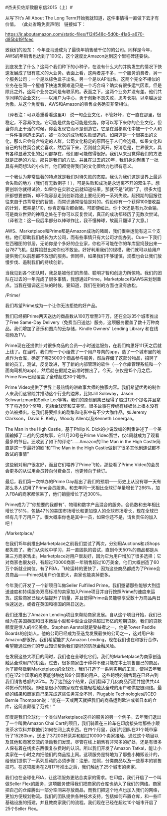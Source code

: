 #杰夫贝佐斯致股东信2015（上）#

从写下It’s All About The Long Term开始我就知道，这件事情得一直做下去才有价值。
（此处省略免责声明）
链接如下：

https://ir.aboutamazon.com/static-files/f124548c-5d0b-41a6-a670-d85bb191fcec

致我们的股东：
今年亚马逊成为了最快年销售破千亿的的公司。同样是今年，AWS的年销售也达到了100亿，这个速度比Amazon达到这个里程碑还要快。

到底发生了什么？这两个我们种下的小种子，在没有什么大的并购发生的情况下快速发展成了很有意义的大业务。表面上看，这两者差不多，一个服务消费者，另一个服务公司；一个是以棕色盒子出名，另一个是以API出名。这两个完全不相似的业务在在同一个屋檐下快速发展难道只是一个巧合吗？确实有很多运气因素，但是除此之外，这两个业务之间是有联系的。表面之下，这两个业务并没有差。他们共享同样的企业文化——以用户为中心，勇于创新不畏失败，思考长期，以卓越运营为傲。从这个角度看，AWS和Amazon的零售业务确实非常相似。

（译者注：可以着重看看这里⬇️）
说一句企业文化，不管好坏，它一直在那里，很稳定，不容易改变。它可能是优势也可能是劣势。你可以写下来你的企业文化，但当你真正干活的时候，你会发现它而不是创造它。它是在潜移默化中被一个个人和一件件事创造出来的，被一次次的成功和失败塑造的。如果这是一个很突出的文化，那么它会符合特定的人群。公司文化稳定的原因在于人们会选择，如果文化和自己的特性契合就会喜欢，然后留下来，否则就会离开。好消息是，世界很大，具有各种显著文化的公司都存在，他们都可能做得很好。我们从来没觉得我们的方法就是正确的方法，那只是我们的方法。并且在过去的20年，我们身边聚集了一批具有共同想法的小伙伴，他们都觉得我们的文化很给力也很有意义。

一个我认为非常显著的特点就是我们对待失败的态度。我认为我们这是世界上最适合失败的地方（我们有无数例子！），可是失败和成功是永远离不开的双生子。想要创新你就得试验，如果你在实验之前就知道结果，那就不是“试验”了。很多大组织都想要创新，却不能容忍走到创新路途上要经历的一系列失败。超预期的回报往往来自于违背常识的智慧，而常识通常恰恰是对的。假设你有一个获得100倍收益的计划，概率是1/10，你肯定每次都会赌。可即便如此，你十次还是有九次会输。可是商业世界的神奇之处在于你可以反复尝试，真正的成功都经历了无数次尝试。（译者注：这一段后半部分以棒球作比，我不懂棒球，故而只翻译了大意。）

AWS、Marketplace和Prime都是Amazon成功的赌局，我们很幸运能有这三个支柱。他们帮助我们成长为大公司，而有些事情只有大公司才能办到。Cue一下我们在西雅图的邻居，无论你是个多好的企业家，你也不可能在你的车库里捣鼓出来一台787飞机，就算捣鼓出来你也不敢坐。好好利用我们的规模，我们就可以给用户提供我们以前想都不敢想的服务。但同样，如果我们不够谨慎，规模也会让我们放慢步伐、遏制我们的持续创新。

当我见到各个团队时，我总是被他们的热情、聪明才智和创造力所惊艳。我们的团队在过去的一年完成了很多事情，我想通过Prime，Marketplace和AWS来划划重点。当我在强调这三块的时候，要知道，我们在别的方面也没有放松。

/Prime/

我们希望Prime成为一个让你无法拒绝的好产品。

我们已经把Prime两天送达的商品数从100万增至3千万，还在全球35个城市推出了Free Same-Day Delivery（免费当日送达）服务，这项服务覆盖了数十万种商品。我们增加了音乐和图片的云存储，Kindle Owners' Lending Library 和在线视频及TV。

Prime现在还提供针对很多商品的会员一小时送达服务，在我们构思好111天之后就上线了。在当时，我们有一个小组做了一个用户导向的app，选了一个城市里的地点作为仓库，确定了哪25000个商品参与服务，然后存储了这部分物品，招聘了新的员工，测试，反复改进，写了新的内部管理的软件（一个仓库管理系统和一个面向司机的app），然后就在假期之前准时推出了。今天，仅仅是15个月之后，Prime Now已经覆盖了全球超过30个城市。

Prime Video提供了世界上最热情的讲故事大师的独家内容。我们希望优秀的制作人来我们这冒险并推动这个行业的边界，比如Jill Soloway，Jason Schwartzman和Spike Lee等等。我们的原创剧集已经得了超过120个提名并且拿下了将近60个奖项，包括金球奖和艾美奖。很多故事在传统有线媒体上根本没有办法被播出。在我们将要推出的剧集和电影中有不少大咖作品，如Jeremy Clarkson，David E. Kelly，Woody Allen以及Kenneth Lonergan。

The Man in the High Castle，基于Philip K. Dick的小说改编的剧集讲述了一个美国输掉了二战的另类故事，它11月20号在Prime Video面世，仅4周就成为了观看最多的节目。还收到了如下的评论“……Amazon的The Man in the High Castle简直是这一季最好的剧”和“The Man in the High Castle做到了很多其他剧连试都不敢试的事情”

这些剧对用户很友好，而且它们喂养了Prime飞轮，那些看了Prime Video的会员会更多的从试用会员转向付费会员，也更倾向于续订。

最后，我们第一次举办的Prime Day超出了我们的预期——历史上从没有哪一天有那么多人试用了Prime会员服务。和去年同一天相比全球订单量增长了266%，加入FBA的商家都惊呆了，他们销量增长了近300%。

Prime成为了“你想要的我都有”、物理和数字产品混合的服务。会员数和去年相比增长了51%，包括47%的美国市场增长和更加惊人的全球市场增长，现在全球已经有几千万用户了。很大概率你也是其中一员，如果你还不是，请负责任的加入吧！

/Marketplace/

在我们15年前推出Marketplace之前我们尝试了两次，分别用Auctions和zShops都失败了。我们从失败中学习，并一直固执的尝试，直到今天50%的商品都是从第三方商家售出。Marketplace对用户很友好，因为它为用户增加了很多选择；它对商家也很友好，有超过70000商家一年销售超过10万美金，他们大概创造了60万个新就业岗位。有了FBA，飞轮运转的更快了，因为这些商品都成为了Prime会员商品——Prime对用户价值更大，卖家也能卖掉更多。

今年我们开发了一个新项目叫做Seller Fulfilled Prime。我们邀请那些能够大到运送速度和持续服务双高标准的卖家加入Prime项目并自行按照Prime的速度来运货。这些商家已经大幅提升了销量，并且使得Prime会员能够享受数十万商品两日快速送达，或者在英国和德国的隔日送达。

我们还推出了Amazon Lending项目来帮助商家发展。自从这个项目开始，我们已经为在美国英国和日本微型小型和中型企业提供超过15亿的短期贷款，我们的贷款额度是惊人的4亿美金。Stephen Aarstol就是受益者之一，他是Tower Paddle Boards的创始人。他的公司已经成为圣迭戈发展最快的公司之一，这对用户和Amazon都很好。我们希望能扩大Amazon Lending，现在我们也在和银行合作，希望能通过他们的专业知识帮助我们更好的防范金融风险。

在发展这些大项目的同时，我们也在全球化它们。我们的Marketplace为商家创造触达全球用户的机会。过去，很多商家由于种种不便只能在本土销售自己的商品，为了能够做到Marketplace的全球化，我们打造了一系列实用的工具，使得去年我们在172个国家的商家能够触达189个国家的用户。这些跨境的销售现在已经占到我们销售总额的25%。为了达到这个结果，我们翻译了几亿商品页面并提供共44种货币的转换。即便是很小的商家现在也能轻松触达全球的用户和供应链网络。最终的结果和商家自己来完成这些任务完全不同，Plugable Technologies的CEO Bernie Thompson说：“能在一天或两天就把我们的商品运到欧洲或者日本的仓库，这简直颠覆了范式！”

印度是我们全球化一个类似Marketplace这样的服务的另一个例子。去年我们退出了一个叫做Amazon Chai Cart的项目，我们骑着在三轮车在印度接头给那些小贩发茶水饮料并教他们如何在网上卖东西。在四个月里，我们的团队在31个城市穿行了15280km，送出了37200杯茶并和超过10000个卖家接触。通过这个项目以及其他和商家交流的活动我们发现，尽管在线上销售有非常多的好处，还是有很多人保有着在线卖东西很复杂费时的认识。所以我们开发了Amazon Tatkal，能让小卖家在一小时之内把他们的商品挂上网。这项服务是特地为了那些小摊贩设计的，给他们提供了一系列启动的必须步骤：注册，拍照，分类商品以及一些基本的销售技巧。在这项服务在2月17号推出之后，我们触达了25个城市的卖家。

我们也在全球化FBA，让这项服务更贴合卖家的需求。在印度，我们开启了一个叫做Seller Flex的服务，这项服务使得我们把商家的仓库也纳入了我们的网络。商家把自己的仓库腾出一部分空间来存放商品，而我们把这个地点也加入我们的网络，更加方便规划物流。我们的团队提供各种技术支持，包括如何布置仓库，和一些IT基础设施的搭建，并且教商家我们的流程。我们现在已经在超过10个城市开启了25个Seller Flex。